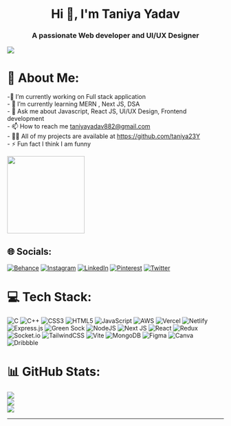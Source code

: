 <h1 align="center">Hi 👋, I'm Taniya Yadav</h1>
<h3 align="center">A passionate Web developer and UI/UX Designer</h3>

 [![](https://visitcount.itsvg.in/api?id=Taniya23Y&icon=0&color=12)](https://visitcount.itsvg.in)
# 💫 About Me:
-🔭 I’m currently working on Full stack application<br>- 🌱 I’m currently learning MERN , Next JS, DSA<br>- 💬 Ask me about Javascript, React JS, UI/UX Design, Frontend development<br>- 📫 How to reach me taniyayadav882@gmail.com<br>- 👨‍💻 All of my projects are available at https://github.com/taniya23Y<br>- ⚡ Fun fact I think I am funny

   <img align="center" src="https://i.pinimg.com/564x/d0/4c/a6/d04ca64de762aa5d38f7e009bb0c1353.jpg" height="180em" />

## 🌐 Socials:
[![Behance](https://img.shields.io/badge/Behance-1769ff?logo=behance&logoColor=white)](https://behance.net/https://www.behance.net/23taniyayadav) [![Instagram](https://img.shields.io/badge/Instagram-%23E4405F.svg?logo=Instagram&logoColor=white)](https://instagram.com/https://www.instagram.com/tranquil.taniya_/) [![LinkedIn](https://img.shields.io/badge/LinkedIn-%230077B5.svg?logo=linkedin&logoColor=white)](https://linkedin.com/in/https://www.linkedin.com/in/taniya-yadav-9a4282253/) [![Pinterest](https://img.shields.io/badge/Pinterest-%23E60023.svg?logo=Pinterest&logoColor=white)](https://pinterest.com/https://in.pinterest.com/23taniya/) [![Twitter](https://img.shields.io/badge/Twitter-%231DA1F2.svg?logo=Twitter&logoColor=white)](https://twitter.com/https://twitter.com/FairyTaniya?s=09) 

# 💻 Tech Stack:
![C](https://img.shields.io/badge/c-%2300599C.svg?style=for-the-badge&logo=c&logoColor=white) ![C++](https://img.shields.io/badge/c++-%2300599C.svg?style=for-the-badge&logo=c%2B%2B&logoColor=white) ![CSS3](https://img.shields.io/badge/css3-%231572B6.svg?style=for-the-badge&logo=css3&logoColor=white) ![HTML5](https://img.shields.io/badge/html5-%23E34F26.svg?style=for-the-badge&logo=html5&logoColor=white) ![JavaScript](https://img.shields.io/badge/javascript-%23323330.svg?style=for-the-badge&logo=javascript&logoColor=%23F7DF1E) ![AWS](https://img.shields.io/badge/AWS-%23FF9900.svg?style=for-the-badge&logo=amazon-aws&logoColor=white) ![Vercel](https://img.shields.io/badge/vercel-%23000000.svg?style=for-the-badge&logo=vercel&logoColor=white) ![Netlify](https://img.shields.io/badge/netlify-%23000000.svg?style=for-the-badge&logo=netlify&logoColor=#00C7B7) ![Express.js](https://img.shields.io/badge/express.js-%23404d59.svg?style=for-the-badge&logo=express&logoColor=%2361DAFB) ![Green Sock](https://img.shields.io/badge/green%20sock-88CE02?style=for-the-badge&logo=greensock&logoColor=white) ![NodeJS](https://img.shields.io/badge/node.js-6DA55F?style=for-the-badge&logo=node.js&logoColor=white) ![Next JS](https://img.shields.io/badge/Next-black?style=for-the-badge&logo=next.js&logoColor=white) ![React](https://img.shields.io/badge/react-%2320232a.svg?style=for-the-badge&logo=react&logoColor=%2361DAFB) ![Redux](https://img.shields.io/badge/redux-%23593d88.svg?style=for-the-badge&logo=redux&logoColor=white) ![Socket.io](https://img.shields.io/badge/Socket.io-black?style=for-the-badge&logo=socket.io&badgeColor=010101) ![TailwindCSS](https://img.shields.io/badge/tailwindcss-%2338B2AC.svg?style=for-the-badge&logo=tailwind-css&logoColor=white) ![Vite](https://img.shields.io/badge/vite-%23646CFF.svg?style=for-the-badge&logo=vite&logoColor=white) ![MongoDB](https://img.shields.io/badge/MongoDB-%234ea94b.svg?style=for-the-badge&logo=mongodb&logoColor=white) ![Figma](https://img.shields.io/badge/figma-%23F24E1E.svg?style=for-the-badge&logo=figma&logoColor=white) ![Canva](https://img.shields.io/badge/Canva-%2300C4CC.svg?style=for-the-badge&logo=Canva&logoColor=white) ![Dribbble](https://img.shields.io/badge/Dribbble-EA4C89?style=for-the-badge&logo=dribbble&logoColor=white)
# 📊 GitHub Stats:
![](https://github-readme-stats.vercel.app/api?username=Taniya23Y&theme=dark&hide_border=false&include_all_commits=false&count_private=true)<br/>
![](https://github-readme-streak-stats.herokuapp.com/?user=Taniya23Y&theme=dark&hide_border=true)<br/>
![](https://github-readme-stats.vercel.app/api/top-langs?username=Taniya23Y&theme=dark&hide_border=false&include_all_commits=false&count_private=true&layout=compact)

<!--
## 🏆 GitHub Trophies
![](https://github-profile-trophy.vercel.app/?username=Taniya23Y&theme=radical&no-frame=false&no-bg=false&margin-w=4)
-->

<!--
<img src="https://user-images.githubusercontent.com/73097560/115834477-dbab4500-a447-11eb-908a-139a6edaec5c.gif"><h3 align="center">Statistics</h3>
<div align="center">
<a href="https://github.com/Taniya23Y">
<img align="center" src="http://github-profile-summary-cards.vercel.app/api/cards/stats?username=Taniya23Y&theme=2077" height="180em" />
<img align="center" src="http://github-profile-summary-cards.vercel.app/api/cards/most-commit-language?username=Taniya23Y&theme=2077" height="180em" />
<img align="center" src="http://github-profile-summary-cards.vercel.app/api/cards/repos-per-language?username=Taniya23Y&theme=2077" height="180em" />
<img align="center" src="http://github-profile-summary-cards.vercel.app/api/cards/productive-time?username=Taniya23Y&theme=2077" height="180em" />
<img align="center" src="http://github-profile-summary-cards.vercel.app/api/cards/profile-details?username=Taniya23Y&theme=2077" height="180em" />
</div>
-->
<!--
### ✍️ Random Dev Quote
![](https://quotes-github-readme.vercel.app/api?type=horizontal&theme=radical)
-->

---
<!-- Proudly created with GPRM ( https://gprm.itsvg.in ) -->
